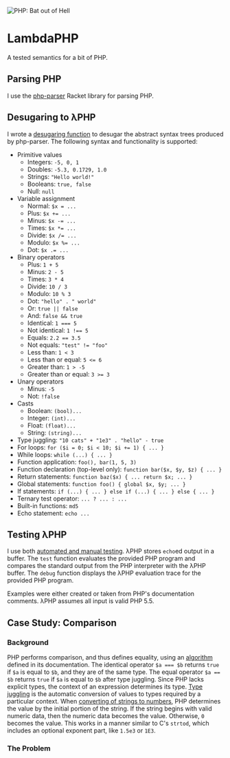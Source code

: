 ![PHP: Bat out of Hell](http://i.imgur.com/qk0sUI1.jpg)
# LambdaPHP
A tested semantics for a bit of PHP.

## Parsing PHP
I use the [php-parser](https://github.com/antoineB/php-parser) Racket library
for parsing PHP.

## Desugaring to λPHP
I wrote a [desugaring
function](https://github.com/fgoodman/lambdaPHP/LambdaPHP/desugar.rkt) to
desugar the abstract syntax trees produced by php-parser. The following syntax and functionality
is supported:
* Primitive values
  * Integers: `-5, 0, 1`
  * Doubles: `-5.3, 0.1729, 1.0`
  * Strings: `"Hello world!"`
  * Booleans: `true, false`
  * Null: `null`
* Variable assignment
  * Normal: `$x = ...`
  * Plus: `$x += ...`
  * Minus: `$x -= ...`
  * Times: `$x *= ...`
  * Divide: `$x /= ...`
  * Modulo: `$x %= ...`
  * Dot: `$x .= ...`
* Binary operators
  * Plus: `1 + 5`
  * Minus: `2 - 5`
  * Times: `3 * 4`
  * Divide: `10 / 3`
  * Modulo: `10 % 3`
  * Dot: `"hello" . " world"`
  * Or: `true || false`
  * And: `false && true`
  * Identical: `1 === 5`
  * Not identical: `1 !== 5`
  * Equals: `2.2 == 3.5`
  * Not equals: `"test" != "foo"`
  * Less than: `1 < 3`
  * Less than or equal: `5 <= 6`
  * Greater than: `1 > -5`
  * Greater than or equal: `3 >= 3`
* Unary operators
  * Minus: `-5`
  * Not: `!false`
* Casts
  * Boolean: `(bool)...`
  * Integer: `(int)...`
  * Float: `(float)...`
  * String: `(string)...`
* Type juggling: `"10 cats" + "1e3" . "hello" - true`
* For loops: `for ($i = 0; $i < 10; $i += 1) { ... }`
* While loops: `while (...) { ... }`
* Function application: `foo(), bar(1, 5, 3)`
* Function declaration (top-level only): `function bar($x, $y, $z) { ... }`
* Return statements: `function baz($x) { ... return $x; ... }`
* Global statements: `function foo() { global $x, $y; ... }`
* If statements: `if (...) { ... } else if (...) { ... } else { ... }`
* Ternary test operator: `... ? ... : ...`
* Built-in functions: `md5`
* Echo statement: `echo ...`

## Testing λPHP
I use both [automated and manual testing](https://github.com/fgoodman/LambdaPHP/Redex/test.rkt). λPHP stores `echo`ed output in a buffer. The `test` function evaluates the provided PHP program and compares the standard output from the PHP interpreter with the λPHP buffer. The `debug` function displays the λPHP evaluation trace for the provided PHP program.

Examples were either created or taken from PHP's documentation comments. λPHP assumes all input is valid PHP 5.5.

## Case Study: Comparison
### Background
PHP performs comparison, and thus defines equality, using an [algorithm](http://php.net/manual/en/language.operators.comparison.php) defined in its documentation. The identical operator `$a === $b` returns `true` if `$a` is equal to `$b`, and they are of the same type. The equal operator `$a == $b` returns `true` if `$a` is equal to `$b` after type juggling. Since PHP lacks explicit types, the context of an expression determines its type. [Type juggling](http://php.net/manual/en/language.types.type-juggling.php) is the automatic conversion of values to types required by a particular context. When [converting of strings to numbers](http://php.net/manual/en/language.types.string.php#language.types.string.conversion), PHP determines the value by the initial portion of the string. If the string begins with valid numeric data, then the numeric data becomes the value. Otherwise, `0` becomes the value. This works in a manner similar to C's `strtod`, which includes an optional exponent part, like `1.5e3` or `1E3`.
### The Problem
